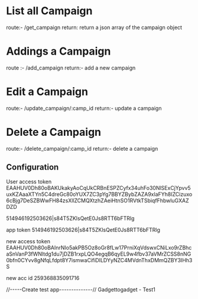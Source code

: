 # List all Campaign
route:- /get_campaign
return: return a json array of the campaign object

# Addings a Campaign
route :- /add_campaign
return:- add a new campaign

# Edit a Campaign
route:- /update_campaign/:camp_id
return:- update a campaign

# Delete a Campaign
route:- /delete_campaign/:camp_id
return:- delete a campaign


## Configuration
User access token
EAAHUV0Dh80oBAKUkakyAoCqUkCRBnESPZCyfx34uhFo30NlSExCjYpvv5uxKZAaaXTYn5C4dreGc80oYUX7ZC3pYg7BBYZBybZAZA9xlaFYh8IZCizuxo6cBjg7DeSZBWwFH84zsXllZCMQXtzhZAeiHtnSO1RVtkTSbiqfFhbwluGXAZDZD

514946192503626|s84T5ZKlsQetE0Js8RTT6bFTRlg

app token
514946192503626|s84T5ZKlsQetE0Js8RTT6bFTRlg



new access token
EAAHUV0Dh80oBAInrNIo5akPB5Oz8oGr8fLw17PrniXqVdswxCNiLxo9rZBhcaSnVanP3fWNltdg1du7jDZB1rxpLQO4egqB6qyEL9w4fbv37aVMrZCSS8nNG0bfn0CYvv8gNfqLfdpt8Y7ismwaCifiDILDYyNZC4MVdnThxDMmQZBY3IHh3S

new acc id
259368835091716


//-----Create test app--------------//
Gadgettogadget - Test1
